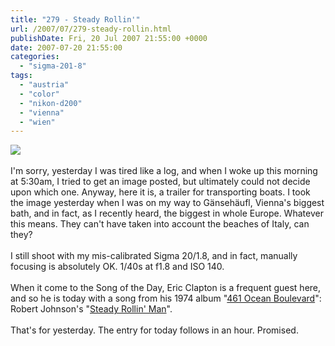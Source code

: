```yaml
---
title: "279 - Steady Rollin'"
url: /2007/07/279-steady-rollin.html
publishDate: Fri, 20 Jul 2007 21:55:00 +0000
date: 2007-07-20 21:55:00
categories: 
  - "sigma-201-8"
tags: 
  - "austria"
  - "color"
  - "nikon-d200"
  - "vienna"
  - "wien"
---
```

<a href="https://d25zfm9zpd7gm5.cloudfront.net/1200x1200/2007/20070719_201439_nx.jpg"><img src="https://d25zfm9zpd7gm5.cloudfront.net/0600x0600/2007/20070719_201439_nx.jpg"/></a><br/><br/>I'm sorry, yesterday I was tired like a log, and when I woke up this morning at 5:30am, I tried to get an image posted, but ultimately could not decide upon which one. Anyway, here it is, a trailer for transporting boats. I took the image yesterday when I was on my way to Gänsehäufl, Vienna's biggest bath, and in fact, as I recently heard, the biggest in whole Europe. Whatever this means. They can't have taken into account the beaches of Italy, can they?<br/><br/>I still shoot with my mis-calibrated Sigma 20/1.8, and in fact, manually focusing is absolutely OK. 1/40s at f1.8 and ISO 140.<br/><br/>When it come to the Song of the Day, Eric Clapton is a frequent guest here, and so he is today with a song from his 1974 album "<a href="http://www.amazon.com/461-Ocean-Boulevard-Eric-Clapton/dp/B000002G89" target="_blank">461 Ocean Boulevard</a>": Robert Johnson's "<a href="http://www.seeklyrics.com/lyrics/Eric-Clapton/Steady-Rollin-Man.html" target="_blank">Steady Rollin' Man</a>".<br/><br/>That's for yesterday. The entry for today follows in an hour. Promised.
